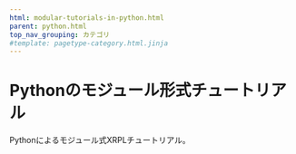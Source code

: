 ```yaml
---
html: modular-tutorials-in-python.html
parent: python.html
top_nav_grouping: カテゴリ
#template: pagetype-category.html.jinja
---
```

# Pythonのモジュール形式チュートリアル

Pythonによるモジュール式XRPLチュートリアル。
